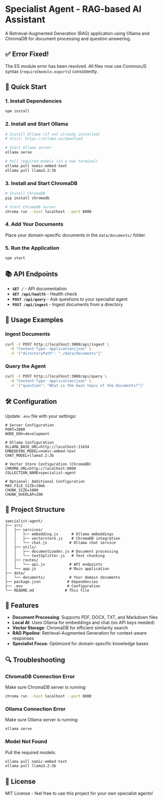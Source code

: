 # Specialist Agent - RAG-based AI Assistant

A Retrieval-Augmented Generation (RAG) application using Ollama and ChromaDB for document processing and question answering.

## ✅ Error Fixed!

The ES module error has been resolved. All files now use CommonJS syntax (`require`/`module.exports`) consistently.

## 🚀 Quick Start

### 1. Install Dependencies
```bash
npm install
```

### 2. Install and Start Ollama
```bash
# Install Ollama (if not already installed)
# Visit: https://ollama.ai/download

# Start Ollama server
ollama serve

# Pull required models (in a new terminal)
ollama pull nomic-embed-text
ollama pull llama3.2:3b
```

### 3. Install and Start ChromaDB
```bash
# Install ChromaDB
pip install chromadb

# Start ChromaDB server
chroma run --host localhost --port 8000
```

### 4. Add Your Documents
Place your domain-specific documents in the `data/documents/` folder.

### 5. Run the Application
```bash
npm start
```

## 📚 API Endpoints

- **`GET /`** - API documentation
- **`GET /api/health`** - Health check
- **`POST /api/query`** - Ask questions to your specialist agent
- **`POST /api/ingest`** - Ingest documents from a directory

## 🔧 Usage Examples

### Ingest Documents
```bash
curl -X POST http://localhost:3000/api/ingest \
  -H "Content-Type: application/json" \
  -d '{"directoryPath": "./data/documents"}'
```

### Query the Agent
```bash
curl -X POST http://localhost:3000/api/query \
  -H "Content-Type: application/json" \
  -d '{"question": "What is the main topic of the documents?"}'
```

## 🛠️ Configuration

Update `.env` file with your settings:

```env
# Server Configuration
PORT=3000
NODE_ENV=development

# Ollama Configuration
OLLAMA_BASE_URL=http://localhost:11434
EMBEDDING_MODEL=nomic-embed-text
CHAT_MODEL=llama3.2:3b

# Vector Store Configuration (ChromaDB)
CHROMA_URL=http://localhost:8000
COLLECTION_NAME=specialist-agent

# Optional: Additional Configuration
MAX_FILE_SIZE=10mb
CHUNK_SIZE=1000
CHUNK_OVERLAP=200
```

## 📁 Project Structure

```
specialist-agent/
├── src/
│   ├── services/
│   │   ├── embedding.js      # Ollama embeddings
│   │   ├── vectorstore.js    # ChromaDB integration
│   │   └── chat.js          # Ollama chat service
│   ├── utils/
│   │   ├── documentLoader.js # Document processing
│   │   └── textSplitter.js   # Text chunking
│   ├── routes/
│   │   └── api.js           # API endpoints
│   └── app.js               # Main application
├── data/
│   └── documents/           # Your domain documents
├── package.json            # Dependencies
├── .env                    # Configuration
└── README.md              # This file
```

## 🎯 Features

- **Document Processing**: Supports PDF, DOCX, TXT, and Markdown files
- **Local AI**: Uses Ollama for embeddings and chat (no API keys needed)
- **Vector Storage**: ChromaDB for efficient similarity search
- **RAG Pipeline**: Retrieval-Augmented Generation for context-aware responses
- **Specialist Focus**: Optimized for domain-specific knowledge bases

## 🔍 Troubleshooting

### ChromaDB Connection Error
Make sure ChromaDB server is running:
```bash
chroma run --host localhost --port 8000
```

### Ollama Connection Error
Make sure Ollama server is running:
```bash
ollama serve
```

### Model Not Found
Pull the required models:
```bash
ollama pull nomic-embed-text
ollama pull llama3.2:3b
```

## 📝 License

MIT License - feel free to use this project for your own specialist agents!
